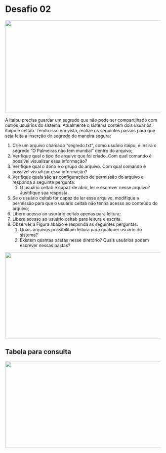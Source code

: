 # Desafio 02

<p align="center">
  <img width="560" height="300" src="https://media.giphy.com/media/3o7abuqxszgO6pFb3i/giphy.gif">
</p>


A itaipu precisa guardar um segredo que não pode ser compartilhado com outros usuários do sistema. Atualmente o sistema contém dois usuários: itaipu e celtab. Tendo isso em vista, realize os seguintes passos para que seja feita a inserção do segredo de maneira segura:

1. Crie um arquivo chamado “segredo.txt”, como usuário itaipu, e insira o segredo “O Palmeiras não tem mundial” dentro do arquivo;
2. Verifique qual o tipo de arquivo que foi criado. Com qual comando é possível visualizar essa informação?
3. Verifique qual o dono e o grupo do arquivo. Com qual comando é possível visualizar essa informação?
4. Verifique quais são as configurações de permissão do arquivo e responda a seguinte pergunta:
    1. O usuário celtab é capaz de abrir, ler e escrever nesse arquivo? Justifique sua resposta.
5. Se o usuário celtab for capaz de ler esse arquivo, modifique a permissão para que o usuário celtab não tenha acesso ao conteúdo do arquivo;
6. Libere acesso ao usurário celtab apenas para leitura;
7. Libere acesso ao usuário celtab para leitura e escrita.
8. Observer a Figura abaixo e responda as seguintes perguntas:
    1. Quais arquivos possibilitam leitura para qualquer usuário do sistema?
    2. Existem quantas pastas nesse diretório? Quais usuários podem escrever nessas pastas?
<p align="center">
  <img width="560" height="280" src="http://linoxide.com/wp-content/uploads/2014/01/ls_lhS.png">
</p>



## Tabela para consulta
<p align="center">
  <img width="560" height="280" src="http://www.bosontreinamentos.com.br/wp-content/uploads/2013/06/permiss%C3%B5es-de-acesso-modo-octal-linux.png">
</p>
 
